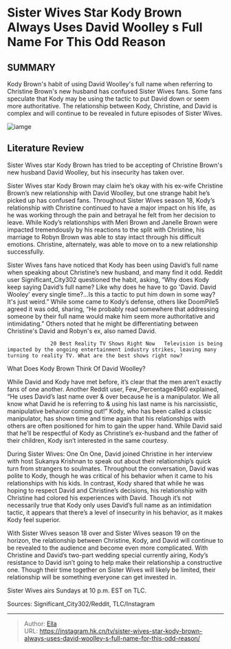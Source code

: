 # Sister Wives Star Kody Brown Always Uses David Woolley s Full Name For This Odd Reason


## SUMMARY 



  Kody Brown&#39;s habit of using David Woolley&#39;s full name when referring to Christine Brown&#39;s new husband has confused Sister Wives fans.   Some fans speculate that Kody may be using the tactic to put David down or seem more authoritative.   The relationship between Kody, Christine, and David is complex and will continue to be revealed in future episodes of Sister Wives.  

![iamge](https://static1.srcdn.com/wordpress/wp-content/uploads/2023/12/david-woolley-called-sister-wives-kody-brown-this-offensive-word-on-2nd-date-with-christine.jpg)

## Literature Review
Sister Wives star Kody Brown has tried to be accepting of Christine Brown&#39;s new husband David Woolley, but his insecurity has taken over.




Sister Wives star Kody Brown may claim he’s okay with his ex-wife Christine Brown’s new relationship with David Woolley, but one strange habit he’s picked up has confused fans. Throughout Sister Wives season 18, Kody’s relationship with Christine continued to have a major impact on his life, as he was working through the pain and betrayal he felt from her decision to leave. While Kody’s relationships with Meri Brown and Janelle Brown were impacted tremendously by his reactions to the split with Christine, his marriage to Robyn Brown was able to stay intact through his difficult emotions. Christine, alternately, was able to move on to a new relationship successfully.




Sister Wives fans have noticed that Kody has been using David’s full name when speaking about Christine’s new husband, and many find it odd. Reddit user Significant_City302 questioned the habit, asking, “Why does Kody keep saying David’s full name? Like why does he have to go &#39;David. David Wooley&#39; every single time?...Is this a tactic to put him down in some way? It&#39;s just weird.” While some came to Kody’s defense, others like DoomPile5 agreed it was odd, sharing, “He probably read somewhere that addressing someone by their full name would make him seem more authoritative and intimidating.” Others noted that he might be differentiating between Christine&#39;s David and Robyn&#39;s ex, also named David.

                  20 Best Reality TV Shows Right Now   Television is being impacted by the ongoing entertainment industry strikes, leaving many turning to reality TV. What are the best shows right now?    





 What Does Kody Brown Think Of David Woolley? 
          

While David and Kody have met before, it’s clear that the men aren’t exactly fans of one another. Another Reddit user, Few_Percentage4960 explained, “He uses David’s last name over &amp; over because he is a manipulator. We all know what David he is referring to &amp; using his last name is his narcissistic, manipulative behavior coming out!” Kody, who has been called a classic manipulator, has shown time and time again that his relationships with others are often positioned for him to gain the upper hand. While David said that he’ll be respectful of Kody as Christine’s ex-husband and the father of their children, Kody isn’t interested in the same courtesy.


 




During Sister Wives: One On One, David joined Christine in her interview with host Sukanya Krishnan to speak out about their relationship’s quick turn from strangers to soulmates. Throughout the conversation, David was polite to Kody, though he was critical of his behavior when it came to his relationships with his kids. In contrast, Kody shared that while he was hoping to respect David and Christine’s decisions, his relationship with Christine had colored his experiences with David. Though it’s not necessarily true that Kody only uses David’s full name as an intimidation tactic, it appears that there’s a level of insecurity in his behavior, as it makes Kody feel superior.

With Sister Wives season 18 over and Sister Wives season 19 on the horizon, the relationship between Christine, Kody, and David will continue to be revealed to the audience and become even more complicated. With Christine and David’s two-part wedding special currently airing, Kody’s resistance to David isn’t going to help make their relationship a constructive one. Though their time together on Sister Wives will likely be limited, their relationship will be something everyone can get invested in.




Sister Wives airs Sundays at 10 p.m. EST on TLC.

Sources: Significant_City302/Reddit, TLC/Instagram



---

> Author: [Ella](https://instagram.hk.cn/)  
> URL: https://instagram.hk.cn/tv/sister-wives-star-kody-brown-always-uses-david-woolley-s-full-name-for-this-odd-reason/  

